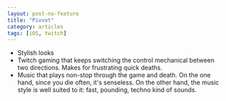 ```yaml
---
layout: post-no-feature
title: "Pivvot"
category: articles
tags: [iOS, twitch]
---
```



* Stylish looks
* Twitch gaming that keeps switching the control mechanical between two directions. Makes for frustrating quick deaths.
* Music that plays non-stop through the game and death. On the one hand, since you die often, it's senseless. On the other hand, the music style is well suited to it: fast, pounding, techno kind of sounds.